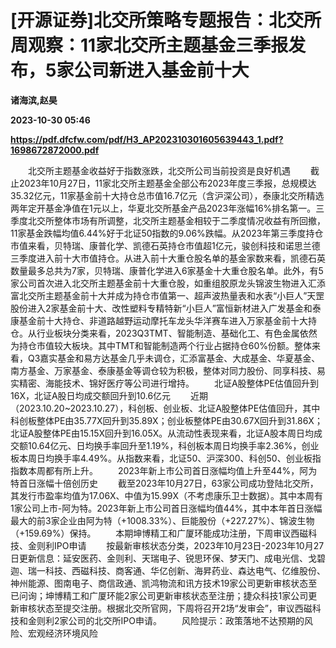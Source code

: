 # [开源证券]北交所策略专题报告：北交所周观察：11家北交所主题基金三季报发布，5家公司新进入基金前十大
**诸海滨,赵昊**

**2023-10-30 05:46**

**https://pdf.dfcfw.com/pdf/H3_AP202310301605639443_1.pdf?1698672872000.pdf**

　　北交所主题基金收益好于指数涨跌，北交所公司当前投资是良好机遇 　　截止2023年10月27日，11家北交所主题基金全部公布2023年度三季报，总规模达35.32亿元，11家基金前十大持仓总市值16.7亿元（含沪深公司），泰康北交所精选两年定开基金净值在1元以上，华夏北交所基金产品2023年涨幅16%排名第一。三季度北交所整体市场有所调整，北交所主题基金相较于二季度情况收益有所回撤，11家基金跌幅均值6.44%好于北证50指数的9.06%跌幅。从2023年第三季度持仓市值来看，贝特瑞、康普化学、凯德石英持仓市值超1亿元，骏创科技和诺思兰德三季度进入前十大市值持仓。从进入前十大重仓股名单的基金家数来看，凯德石英数量最多总共为7家，贝特瑞、康普化学进入6家基金十大重仓股名单。此外，有5家公司首次进入北交所主题基金前十大重仓股，如重组胶原龙头锦波生物进入汇添富北交所主题基金前十大并成为持仓市值第一、超声波热量表和水表“小巨人”天罡股份进入2家基金前十大、改性塑料专精特新“小巨人”富恒新材进入广发基金和泰康基金前十大持仓、非道路越野运动摩托车龙头华洋赛车进入万家基金前十大持仓。从行业板块分类来看，2023Q3TMT、智能制造、基础化工、有色金属依然为持仓市值较大板块。其中TMT和智能制造两个行业占据持仓60%份额。整体来看，Q3嘉实基金和易方达基金几乎未调仓，汇添富基金、大成基金、华夏基金、南方基金、万家基金、泰康基金等调仓较为积极，整体对同力股份、同享科技、易实精密、海能技术、锦好医疗等公司进行增持。 　　北证A股整体PE估值回升到16X，北证A股日均成交额回升到10.6亿元 　　近期（2023.10.20~2023.10.27），科创板、创业板、北证A股整体PE估值回升，其中科创板整体PE由35.77X回升到35.89X；创业板整体PE由30.67X回升到31.86X；北证A股整体PE由15.15X回升到16.05X。从流动性表现来看，北证A股本周日均成交额10.64亿元、日均换手率回升至1.19%，科创板本周日均换手率2.36%，创业板本周日均换手率4.49%。从指数来看，北证50、沪深300、科创50、创业板指指数本周都有所上升。 　　2023年新上市公司首日涨幅均值上升至44%，阿为特首日涨幅十倍创历史 　　截至2023年10月27日，63家公司成功登陆北交所，其发行市盈率均值为17.06X、中值为15.99X（不考虑康乐卫士数据）。其中本周有1家公司上市-阿为特。2023年新上市公司首日涨幅均值44%，其中本年首日涨幅最大的前3家企业由阿为特（+1008.33%）、巨能股份（+227.27%）、锦波生物（+159.69%）保持。 　　本期坤博精工和广厦环能成功注册，下周审议西磁科技、金则利IPO申请 　　按最新审核状态分类，2023年10月23日-2023年10月27日更新信息：延安医药、金则利、天瑞电子、锐思环保、梦天门、成电光信、戈碧迦、瑞一科技、西磁科技、商客通、华亿创新、海昇药业、森达电气、亿维股份、神州能源、图南电子、商信政通、凯鸿物流和讯方技术19家公司更新审核状态至已问询；坤博精工和广厦环能2家公司更新审核状态至注册；捷众科技1家公司更新审核状态至提交注册。根据北交所官网，下周将召开2场“发审会”，审议西磁科技和金则利2家公司的北交所IPO申请。 　　风险提示：政策落地不达预期的风险、宏观经济环境风险